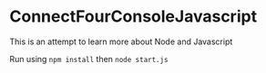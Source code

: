 # ConnectFourConsoleJavascript
This is an attempt to learn more about Node and Javascript

Run using `npm install` then `node start.js`
